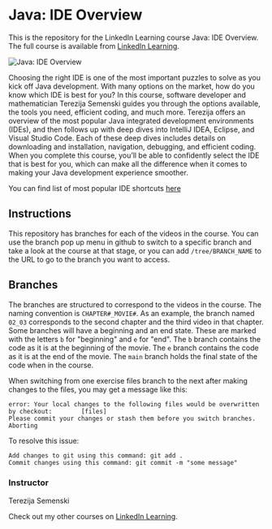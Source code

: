 # Java: IDE Overview
This is the repository for the LinkedIn Learning course Java: IDE Overview. The full course is available from [LinkedIn Learning][lil-course-url].

![Java: IDE Overview][lil-thumbnail-url] 

Choosing the right IDE is one of the most important puzzles to solve as you kick off Java development. With many options on the market, how do you know which IDE is best for you? In this course, software developer and mathematician Terezija Semenski guides you through the options available, the tools you need, efficient coding, and much more. Terezija offers an overview of the most popular Java integrated development environments (IDEs), and then follows up with deep dives into IntelliJ IDEA, Eclipse, and Visual Studio Code. Each of these deep dives includes details on downloading and installation, navigation, debugging, and efficient coding. When you complete this course, you’ll be able to confidently select the IDE that is best for you, which can make all the difference when it comes to making your Java development experience smoother.

You can find list of most popular IDE shortcuts [here](Shortcuts.md)

## Instructions
This repository has branches for each of the videos in the course. You can use the branch pop up menu in github to switch to a specific branch and take a look at the course at that stage, or you can add `/tree/BRANCH_NAME` to the URL to go to the branch you want to access.

## Branches
The branches are structured to correspond to the videos in the course. The naming convention is `CHAPTER#_MOVIE#`. As an example, the branch named `02_03` corresponds to the second chapter and the third video in that chapter. 
Some branches will have a beginning and an end state. These are marked with the letters `b` for "beginning" and `e` for "end". The `b` branch contains the code as it is at the beginning of the movie. The `e` branch contains the code as it is at the end of the movie. The `main` branch holds the final state of the code when in the course.

When switching from one exercise files branch to the next after making changes to the files, you may get a message like this:

    error: Your local changes to the following files would be overwritten by checkout:        [files]
    Please commit your changes or stash them before you switch branches.
    Aborting

To resolve this issue:
	
    Add changes to git using this command: git add .
	Commit changes using this command: git commit -m "some message"


### Instructor

Terezija Semenski 
                            


                            

Check out my other courses on [LinkedIn Learning](https://www.linkedin.com/learning/instructors/terezija-semenski).

[lil-course-url]: https://www.linkedin.com/learning/java-ide-overview-22309190?dApp=59033956&leis=LAA
[lil-thumbnail-url]: https://media.licdn.com/dms/image/D560DAQGdIqAevJahnQ/learning-public-crop_675_1200/0/1683582424211?e=2147483647&v=beta&t=VJ6Sh2zDf1su9IW4CcMFjs_lkCTKiAoObNm62NzSsUI




